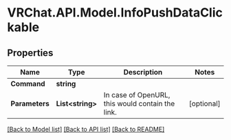 # VRChat.API.Model.InfoPushDataClickable

## Properties

Name | Type | Description | Notes
------------ | ------------- | ------------- | -------------
**Command** | **string** |  | 
**Parameters** | **List&lt;string&gt;** | In case of OpenURL, this would contain the link. | [optional] 

[[Back to Model list]](../README.md#documentation-for-models) [[Back to API list]](../README.md#documentation-for-api-endpoints) [[Back to README]](../README.md)

